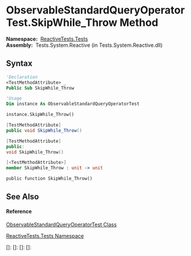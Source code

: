 # ObservableStandardQueryOperatorTest.SkipWhile\_Throw Method

**Namespace:**  [ReactiveTests.Tests](ReactiveTests.Tests\ReactiveTests.Tests.md)  
**Assembly:**  Tests.System.Reactive (in Tests.System.Reactive.dll)

## Syntax

```vb
'Declaration
<TestMethodAttribute> _
Public Sub SkipWhile_Throw
```

```vb
'Usage
Dim instance As ObservableStandardQueryOperatorTest

instance.SkipWhile_Throw()
```

```csharp
[TestMethodAttribute]
public void SkipWhile_Throw()
```

```c++
[TestMethodAttribute]
public:
void SkipWhile_Throw()
```

```fsharp
[<TestMethodAttribute>]
member SkipWhile_Throw : unit -> unit 
```

```jscript
public function SkipWhile_Throw()
```

## See Also

#### Reference

[ObservableStandardQueryOperatorTest Class](ObservableStandardQueryOperatorTest\ObservableStandardQueryOperatorTest.md)

[ReactiveTests.Tests Namespace](ReactiveTests.Tests\ReactiveTests.Tests.md)

[]: 
[]: 
[]: 
[]: 